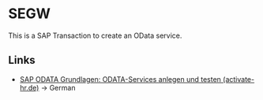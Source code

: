 
# SEGW

This is a SAP Transaction to create an OData service.

## Links

- [SAP ODATA Grundlagen: ODATA-Services anlegen und testen (activate-hr.de)](https://activate-hr.de/sap-hr-entwicklung/odata-grundlagen-services-anlegen-und-testen/) -> German